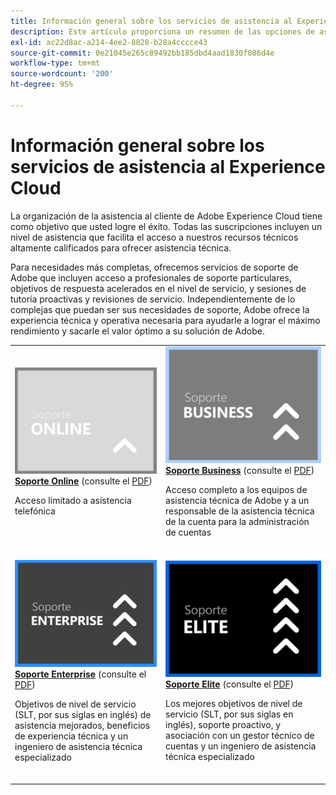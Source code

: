 ```yaml
---
title: Información general sobre los servicios de asistencia al Experience Cloud
description: Este artículo proporciona un resumen de las opciones de asistencia al cliente de Adobe Experience Cloud. Estas opciones incluyen Online, Business, Enterprise y Elite.
exl-id: ac22d8ac-a214-4ee2-8828-b28a4cccce43
source-git-commit: 0e21045e265c89492bb185dbd4aad1830f086d4e
workflow-type: tm+mt
source-wordcount: '200'
ht-degree: 95%

---
```


# Información general sobre los servicios de asistencia al Experience Cloud

La organización de la asistencia al cliente de Adobe Experience Cloud tiene como objetivo que usted logre el éxito. Todas las suscripciones incluyen un nivel de asistencia que facilita el acceso a nuestros recursos técnicos altamente calificados para ofrecer asistencia técnica.

Para necesidades más completas, ofrecemos servicios de soporte de Adobe que incluyen acceso a profesionales de soporte particulares, objetivos de respuesta acelerados en el nivel de servicio, y sesiones de tutoría proactivas y revisiones de servicio. Independientemente de lo complejas que puedan ser sus necesidades de soporte, Adobe ofrece la experiencia técnica y operativa necesaria para ayudarle a lograr el máximo rendimiento y sacarle el valor óptimo a su solución de Adobe.

<table style="table-layout:fixed">
<tr>
  <td>
    <a href="online.md">
    <img alt="Online" src="assets/OnlineSupportThumbnail.png"/>
    </a>
    <div>
    <a href="online.md"><strong>Soporte Online</strong></a> (consulte el <a href="assets/OnlineSupportDatasheet.pdf" target="_blank">PDF</a>)
    </div>
    <p>Acceso limitado a asistencia telefónica</p>
    <br>
  </td>
  <td>
    <a href="business.md">
      <img alt="Business" src="assets/BusinessSupportThumbnail.png">
    </a>
    <div>
    <a href="business.md"><strong>Soporte Business</strong></a> (consulte el <a href="assets/BusinessSupportDatasheet.pdf" target="_blank">PDF</a>)
    </div>
    <p>Acceso completo a los equipos de asistencia técnica de Adobe y a un responsable de la asistencia técnica de la cuenta para la administración de cuentas</p>
    <br>
  </td>
</tr>
<tr>
  <td>
    <a href="enterprise.md">
    <img alt="Enterprise" src="assets/EnterpriseSupportThumbnail.png"/>
    </a>
    <div>
    <a href="enterprise.md"><strong>Soporte Enterprise</strong></a> (consulte el <a href="assets/EnterpriseSupportDatasheet.pdf" target="_blank">PDF</a>)
    </div>
    <p>Objetivos de nivel de servicio (SLT, por sus siglas en inglés) de asistencia mejorados, beneficios de experiencia técnica y un ingeniero de asistencia técnica especializado</p>
    <br>
  </td>
  <td>
    <a href="elite.md">
      <img alt="Elite" src="assets/EliteSupportThumbnail.png">
    </a>
    <div>
    <a href="elite.md"><strong>Soporte Elite</strong></a> (consulte el <a href="assets/EliteSupportDatasheet.pdf" target="_blank">PDF</a>)
    </div>
    <p>Los mejores objetivos de nivel de servicio (SLT, por sus siglas en inglés), soporte proactivo, y asociación con un gestor técnico de cuentas y un ingeniero de asistencia técnica especializado</p>
    <br>
  </td>
</tr>
</table>

